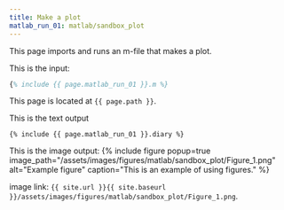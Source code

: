 ```yaml
---
title: Make a plot
matlab_run_01: matlab/sandbox_plot
---
```


This page imports and runs an m-file that makes a plot.


This is the input:
```matlab
{% include {{ page.matlab_run_01 }}.m %}
```

This page is located at `{{ page.path }}`.

This is the text output
```text
{% include {{ page.matlab_run_01 }}.diary %}
```

This is the image output:
{% include figure popup=true image_path="/assets/images/figures/matlab/sandbox_plot/Figure_1.png" alt="Example figure" caption="This is an example of using figures." %}

image link: `{{ site.url }}{{ site.baseurl }}/assets/images/figures/matlab/sandbox_plot/Figure_1.png`.

